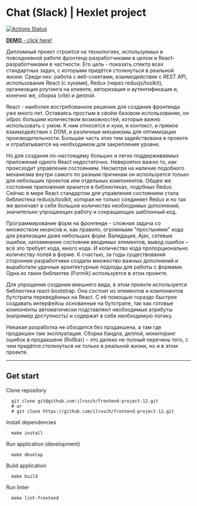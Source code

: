 # Chat (Slack) | Hexlet project

[![Actions Status](https://github.com/ilrosch/frontend-project-12/actions/workflows/hexlet-check.yml/badge.svg)](https://github.com/ilrosch/frontend-project-12/actions)

[**DEMO** - click here!](https://frontend-project-12-9p10.onrender.com/)

Дипломный проект строится на технологиях, используемых в повседневной работе фронтенд-разработчиками в целом и React-разработчиками в частности. Его цель - показать спектр всех стандартных задач, с которыми придётся столкнуться в реальной жизни. Среди них: работа с веб-сокетами, взаимодействие с REST API, использование React (с хуками), Redux (через reduxjs/toolkit), организация роутинга на клиенте, авторизация и аутентификация и, конечно же, сборка (vite) и деплой.

React - наиболее востребованное решение для создания фронтенда уже много лет. Оставаясь простым в своём базовом использовании, он оброс большим количеством возможностей, которые важно использовать с умом. К ним относятся и хуки, и контекст, и прямое взаимодействие с DOM, и различные механизмы для оптимизации производительности. Большая часть этих тем задействована в проекте и отрабатывается на необходимом для закрепления уровне.

Но для создания по-настоящему больших и легко поддерживаемых приложений одного React недостаточно. Невероятно важно то, как происходит управление состоянием. Несмотря на наличие подобного механизма внутри самого по разным причинам он используется только для небольших проектов или отдельных компонентов. Общее же состояние приложения хранится в библиотеках, подобных Redux. Сейчас в мире React стандартом для управления состоянием стала библиотека reduxjs/toolkit, которая не только соединяет Redux и но так же включает в себя большое количество необходимых дополнений, значительно упрощающих работу и сокращающих шаблонный код.

Программирование форм на фронтенде - сложная задача со множеством нюансов и, как правило, огромными "простынями" кода для реализации даже небольших форм. Валидация, Ajax, сетевые ошибки, запоминание состояния вводимых элементов, вывод ошибок – всё это требует кода, много кода. И количество кода пропорционально количеству полей в форме. К счастью, за годы существования сторонние разработчики создали множество важных дополнений и выработали удачные архитектурные подходы для работы с формами. Одна из таких библиотек (Formik) используется в этом проекте.

Для упрощения создания внешнего вида, в этом проекте используется библиотека react-bootstrap. Она состоит из элементов и компонентов бутстрапа переведённых на React. С её помощью гораздо быстрее создавать интерфейсы основанные на бутстрапе, так как готовые компоненты автоматически подставляют необходимые атрибуты (например доступность) и содержат в себе необходимую логику.

Никакая разработка не обходится без продакшена, а там где продакшен там эксплуатация. Сборка бандла, деплой, мониторинг ошибок в продакшене (Rollbar) – это далеко не полный перечень того, с чем придётся столкнуться не только в реальной жизни, но и в этом проекте.

---

## Get start

Clone repository

```console
  git clone git@github.com:ilrosch/frontend-project-12.git
  # or
  # git clone https://github.com/ilrosch/frontend-project-12.git
```

Install dependencies

```console
  make install
```

Run application (development)

```console
  make develop
```

Build application

```console
  make build
```

Run linter

```console
  make lint-frontend
```
